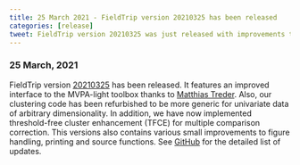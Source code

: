 ```yaml
---
title: 25 March 2021 - FieldTrip version 20210325 has been released
categories: [release]
tweet: FieldTrip version 20210325 was just released with improvements to our MVPA-Light interface, clustering code, figure handling and implementation of threshold-free cluster enhancement (TFCE). Many thanks to @MatthiasTreder. See http://www.fieldtriptoolbox.org/#25-march-2021
---
```


### 25 March, 2021

FieldTrip version [20210325](http://github.com/fieldtrip/fieldtrip/releases/tag/20210325) has been released. It features an improved interface to the MVPA-light toolbox thanks to [Matthias Treder](https://github.com/treder). Also, our clustering code has been refurbished to be more generic for univariate data of arbitrary dimensionality. In addition, we have now implemented threshold-free cluster enhancement (TFCE) for multiple comparison correction. This versions also contains various small improvements to figure handling, printing and source functions. See [GitHub](https://github.com/fieldtrip/fieldtrip/compare/20210311...20210325) for the detailed list of updates.
